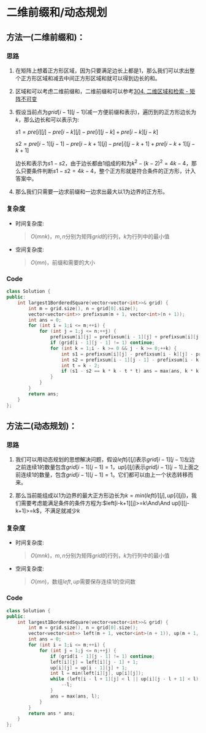 # 二维前缀和/动态规划
## 方法一(二维前缀和)：
### 思路
1. 在矩阵上想着正方形区域，因为只要满足边长上都是$1$，那么我们可以求出整个正方形区域和减去中间正方形区域和就可以得到边长的和。

2. 区域和可以考虑二维前缀和，二维前缀和可以参考[304. 二维区域和检索 - 矩阵不可变](https://leetcode.cn/problems/range-sum-query-2d-immutable/)

3. 假设当前点为$grid[i-1][j-1]$(减一方便前缀和表示)，遍历到的正方形边长为$k$，那么边长和可以表示为:
   
   $s1=pre[i][j]-pre[i-k][j]-pre[i][j-k]+pre[i-k][j-k]$

   $s2=pre[i-1][j-1]-pre[i-k+1][j]-pre[i][j-k+1]+pre[i-k+1][j-k+1]$

   边长和表示为$s1-s2$，由于边长都由$1$组成的和为$k^2-(k-2)^2=4k-4$，那么只要条件判断$s1-s2=4k-4$，整个正方形就是符合条件的正方形，计入答案中。

4. 那么我们只需要一边求前缀和一边求出最大以$1$为边界的正方形。

### 复杂度
- 时间复杂度:
  > $O(mnk)$，$m,n$分别为矩阵$grid$的行列，$k$为行列中的最小值
- 空间复杂度:
  > $O(mn)$，前缀和需要的大小

### Code
```C++ []
class Solution {
public:
    int largest1BorderedSquare(vector<vector<int>>& grid) {
        int m = grid.size(), n = grid[0].size();
        vector<vector<int>> prefixsum(m + 1, vector<int>(n + 1));
        int ans = 0;
        for (int i = 1;i <= m;++i) {
            for (int j = 1;j <= n;++j) {
                prefixsum[i][j] = prefixsum[i - 1][j] + prefixsum[i][j - 1] - prefixsum[i - 1][j - 1] + grid[i - 1][j - 1];
                if (grid[i - 1][j - 1] != 1) continue;
                for (int k = 1;i - k >= 0 && j - k >= 0;++k) {
                    int s1 = prefixsum[i][j] - prefixsum[i - k][j] - prefixsum[i][j - k] + prefixsum[i - k][j - k];
                    int s2 = prefixsum[i - 1][j - 1] - prefixsum[i - k + 1][j - 1] - prefixsum[i - 1][j - k + 1] + prefixsum[i - k + 1][j - k + 1];
                    int t = k - 2;
                    if (s1 - s2 == k * k - t * t) ans = max(ans, k * k);
                }
            }
        }
        return ans;
    }
};
```

## 方法二(动态规划)：
### 思路
1. 我们可以用动态规划的思想解决问题，假设$left[i][j]$表示$grid[i-1][j-1]$左边之前连续$1$的数量包含$grid[i-1][j-1]=1$，$up[i][j]$表示$grid[i-1][j-1]$上面之前连续$1$的数量，包含$grid[i-1][j-1]=1$。它们都可以由上一个状态转移而来。

2. 那么当前能组成以$1$为边界的最大正方形边长为$k=min(left[i][j],up[i][j])$，我们需要考虑能满足条件的条件方程为:$left[i-k+1][j]>=k\And\And up[i][j-k+1]>=k$，不满足就减少$k$

### 复杂度
- 时间复杂度:
  > $O(mnk)$，$m,n$分别为矩阵$grid$的行列，$k$为行列中的最小值
- 空间复杂度:
  > $O(mn)$，数组$left,up$需要保存连续$1$的空间数

### Code
```C++ []
class Solution {
public:
    int largest1BorderedSquare(vector<vector<int>>& grid) {
        int m = grid.size(), n = grid[0].size();
        vector<vector<int>> left(m + 1, vector<int>(n + 1)), up(m + 1, vector<int>(n + 1));
        int ans = 0;
        for (int i = 1;i <= m;++i) {
            for (int j = 1;j <= n;++j) {
                if (grid[i - 1][j - 1] != 1) continue;
                left[i][j] = left[i][j - 1] + 1;
                up[i][j] = up[i - 1][j] + 1;
                int l = min(left[i][j], up[i][j]);
                while (left[i - l + 1][j] < l || up[i][j - l + 1] < l) {
                    --l;
                }
                ans = max(ans, l);
            }
        }
        return ans * ans;
    }
};
```